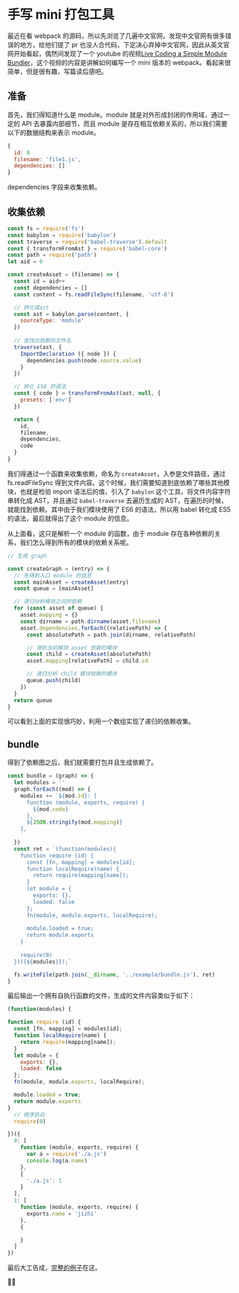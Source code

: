 # 手写 mini 打包工具

最近在看 webpack 的源码，所以先浏览了几遍中文官网，发现中文官网有很多错误的地方，给他们提了 pr 也没人合代码，下定决心弃掉中文官网，因此从英文官网开始看起，偶然间发现了一个 youtube 的视频[Live Coding a Simple Module Bundler](https://www.youtube.com/watch?v=Gc9-7PBqOC8)，这个视频的内容是讲解如何编写一个 mini 版本的 webpack。看起来很简单，但是很有趣，写篇读后感吧。

## 准备

首先，我们得知道什么是 module。module 就是对外形成封闭的作用域，通过一定的 API 去暴露内部细节，而且 module 是存在相互依赖关系的，所以我们需要以下的数据结构来表示 module。

```js
{
  id: 0
  filename: 'file1.js',
  dependencies: []
}
```
dependencies 字段来收集依赖。

## 收集依赖

```js
const fs = require('fs')
const babylon = require('babylon')
const traverse = require('babel-traverse').default
const { transformFromAst } = require('babel-core')
const path = require('path')
let aid = 0

const createAsset = (filename) => {
  const id = aid++
  const dependencies = []
  const content = fs.readFileSync(filename, 'utf-8')

  // 转化成ast
  const ast = babylon.parse(content, {
    sourceType: 'module'
  })
  
  // 查找出依赖的文件名
  traverse(ast, {
    ImportDeclaration ({ node }) {
      dependencies.push(node.source.value)
    } 
  })

  // 转化 ES6 的语法
  const { code } = transformFromAst(ast, null, {
    presets: ['env']
  })

  return {
    id,
    filename,
    dependencies,
    code
  }
}
```

我们得通过一个函数来收集依赖，命名为 `createAsset`，入参是文件路径，通过 fs.readFileSync 得到文件内容。这个时候，我们需要知道到底依赖了哪些其他模块，也就是检验 import 语法后的值，引入了 `babylon` 这个工具，将文件内容字符串转化成 AST，并且通过 `babel-traverse` 去遍历生成的 AST，在遍历的时候，就能找到依赖。其中由于我们模块使用了 ES6 的语法，所以用 babel 转化成 ES5 的语法，最后就得出了这个 module 的信息。

从上面看，这只是解析一个 module 的函数，由于 module 存在各种依赖的关系，我们怎么得到所有的模块的依赖关系呢。

```js
// 生成 graph

const createGraph = (entry) => {
  // 先得到入口 module 的信息
  const mainAsset = createAsset(entry)
  const queue = [mainAsset]

  // 递归分析模块之间的依赖
  for (const asset of queue) {
    asset.mapping = {}
    const dirname = path.dirname(asset.filename)
    asset.dependencies.forEach((relativePath) => {
      const absolutePath = path.join(dirname, relativePath)

      // 得到当前模块 asset 依赖的模块
      const child = createAsset(absolutePath)
      asset.mapping[relativePath] = child.id

      // 递归分析 child 模块依赖的模块
      queue.push(child)
    })
  }
  return queue
}
```

可以看到上面的实现很巧妙，利用一个数组实现了递归的依赖收集。

## bundle

得到了依赖图之后，我们就需要打包并且生成依赖了。

```js
const bundle = (graph) => {
  let modules = ''
  graph.forEach((mod) => {
    modules += `${mod.id}: [
      function (module, exports, require) {
        ${mod.code}
      },
      ${JSON.stringify(mod.mapping)}
    ],
    `
  })
  const ret = `(function(modules){
    function require (id) {
      const [fn, mapping] = modules[id];
      function localRequire(name) {
        return require(mapping[name]);
      }
      let module = {
        exports: {},
        loaded: false
      };
      fn(module, module.exports, localRequire);
      
      module.loaded = true;
      return module.exports
    }
  
    require(0)
  })({${modules}});`

  fs.writeFile(path.join(__dirname, '../example/bundle.js'), ret)
}
```

最后输出一个拥有自执行函数的文件，生成的文件内容类似于如下：

```js
(function(modules) {

function require (id) {
  const [fn, mapping] = modules[id];
  function localRequire(name) {
    return require(mapping[name]);
  }
  let module = {
    exports: {},
    loaded: false
  };
  fn(module, module.exports, localRequire);

  module.loaded = true;
  return module.exports
}
  // 程序启动
  require(0)

})({
  0: [
    function (module, exports, require) {
      var a = require('./a.js')
      console.log(a.name)
    }, 
    {
      './a.js': 1
    }
  ],
  1: [
    function (module, exports, require) {
      exports.name = 'jizhi'
    }, 
    {

    }
  ]
})
```

最后大工告成，[完整的例子](https://github.com/theniceangel/mini-bundle-pack)在这。

